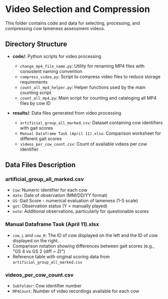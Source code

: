# Video Selection and Compression

This folder contains code and data for selecting, processing, and compressing cow lameness assessment videos.

## Directory Structure

- **code/**: Python scripts for video processing
  - `change_mp4_file_name.py`: Utility for renaming MP4 files with consistent naming convention
  - `compress_video.py`: Script to compress video files to reduce storage requirements
  - `count_all_mp4_helper.py`: Helper functions used by the main counting script
  - `count_all_mp4.py`: Main script for counting and cataloging all MP4 files by cow ID

- **results/**: Data files generated from video processing
  - `artificial_group_all_marked.csv`: Dataset containing cow identifiers with gait scores
  - `Manual Dataframe Task (April 11).xlsx`: Comparison worksheet for different gait scores
  - `videos_per_cow_count.csv`: Count of available videos per cow identifier

## Data Files Description

### artificial_group_all_marked.csv

- `Cow`: Numeric identifier for each cow
- `date`: Date of observation (MM/DD/YY format)
- `GS`: Gait Score - numerical evaluation of lameness (1-5 scale)
- `got`: Observation status (Y = manually played)
- `note`: Additional observations, particularly for questionable scores

### Manual Dataframe Task (April 11).xlsx

- `cow_L` and `cow_R`: The ID of cow displayed on the left and the ID of cow displayed on the right.
- Comparison notation showing differences between gait scores (e.g., "GS 4 vs GS 2 (diff = 2)")
- Reference table with original scoring data from `artificial_group_all_marked.csv`

### videos_per_cow_count.csv

- `Subfolder`: Cow identifier number
- `MP4Count`: Number of video recordings available for each cow

